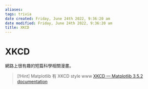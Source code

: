 ```yaml
---
aliases: 
tags: trivia 
date created: Friday, June 24th 2022, 9:36:20 am
date modified: Friday, June 24th 2022, 9:36:20 am
title: XKCD
---
```


# XKCD

網路上很有趣的短篇科學相關漫畫。

> [!Hint]
> Matplotlib 有 XKCD style www
> [XKCD — Matplotlib 3.5.2 documentation](https://matplotlib.org/stable/gallery/showcase/xkcd.html#sphx-glr-gallery-showcase-xkcd-py)
